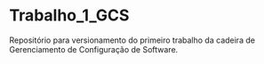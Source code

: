 # Trabalho_1_GCS
Repositório para versionamento do primeiro trabalho da cadeira de Gerenciamento de Configuração de Software.
